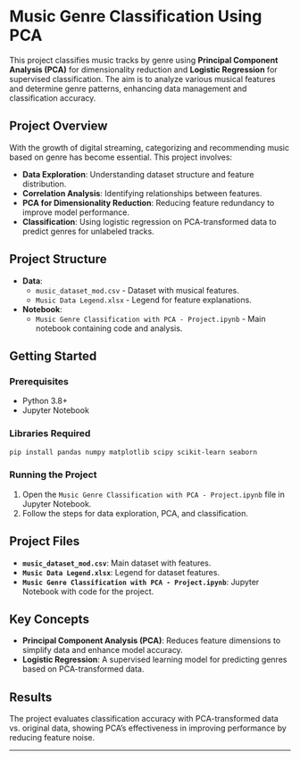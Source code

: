 # Music Genre Classification Using PCA

This project classifies music tracks by genre using **Principal Component Analysis (PCA)** for dimensionality reduction and **Logistic Regression** for supervised classification. The aim is to analyze various musical features and determine genre patterns, enhancing data management and classification accuracy.

## Project Overview

With the growth of digital streaming, categorizing and recommending music based on genre has become essential. This project involves:
- **Data Exploration**: Understanding dataset structure and feature distribution.
- **Correlation Analysis**: Identifying relationships between features.
- **PCA for Dimensionality Reduction**: Reducing feature redundancy to improve model performance.
- **Classification**: Using logistic regression on PCA-transformed data to predict genres for unlabeled tracks.

## Project Structure

- **Data**: 
  - `music_dataset_mod.csv` - Dataset with musical features.
  - `Music Data Legend.xlsx` - Legend for feature explanations.
- **Notebook**: 
  - `Music Genre Classification with PCA - Project.ipynb` - Main notebook containing code and analysis.
  
## Getting Started

### Prerequisites

- Python 3.8+
- Jupyter Notebook

### Libraries Required

```bash
pip install pandas numpy matplotlib scipy scikit-learn seaborn
```

### Running the Project

1. Open the `Music Genre Classification with PCA - Project.ipynb` file in Jupyter Notebook.
2. Follow the steps for data exploration, PCA, and classification.

## Project Files

- **`music_dataset_mod.csv`**: Main dataset with features.
- **`Music Data Legend.xlsx`**: Legend for dataset features.
- **`Music Genre Classification with PCA - Project.ipynb`**: Jupyter Notebook with code for the project.

## Key Concepts

- **Principal Component Analysis (PCA)**: Reduces feature dimensions to simplify data and enhance model accuracy.
- **Logistic Regression**: A supervised learning model for predicting genres based on PCA-transformed data.

## Results

The project evaluates classification accuracy with PCA-transformed data vs. original data, showing PCA’s effectiveness in improving performance by reducing feature noise.


---
